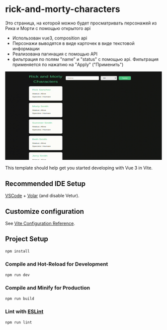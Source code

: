 # rick-and-morty-characters

Это страница, на которой можно будет просматривать персонажей из Рика и Морти с помощью открытого api

- Использован vue3, composition api
- Персонажи выводятся в виде карточек в виде текстовой информации
- Реализована пагинация с помощью API
- фильтрация по полям "name" и "status" с помощью api. Фильтрация применяется по нажатию на "Apply" ("Применить")

![alt text](<src/img/Screencast from 05-17-2024 04_24_41 PM (1).gif>)

This template should help get you started developing with Vue 3 in Vite.

## Recommended IDE Setup

[VSCode](https://code.visualstudio.com/) + [Volar](https://marketplace.visualstudio.com/items?itemName=Vue.volar) (and disable Vetur).

## Customize configuration

See [Vite Configuration Reference](https://vitejs.dev/config/).

## Project Setup

```sh
npm install
```

### Compile and Hot-Reload for Development

```sh
npm run dev
```

### Compile and Minify for Production

```sh
npm run build
```

### Lint with [ESLint](https://eslint.org/)

```sh
npm run lint
```
